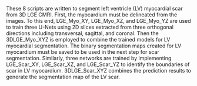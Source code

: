 

These 8 scripts are written to segment left ventricle (LV) myocardial scar from 3D LGE CMRI. First, the myocardium must be delineated from
the images. To this end, LGE_Myo_XY, LGE_Myo_XZ, and LGE_Myo_YZ are used to train three U-Nets using 2D slices extracted from three orthogonal
directions including transversal, sagittal, and coronal. Then the 3DLGE_Myo_XYZ is employed to combine the trained models for LV myocardial
segmentation. The binary segmentation maps created for LV myocardium must be saved to be used in the next step for scar segmentation. 
Similarly, three networks are trained by implementing LGE_Scar_XY, LGE_Scar_XZ, and LGE_Scar_YZ to identify the boundaries of scar 
in LV myocardium. 3DLGE_Scar_XYZ combines the prediction results to generate the segmentation map of the LV scar.
